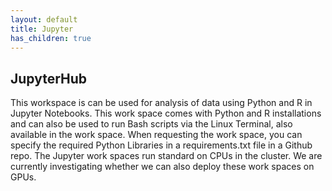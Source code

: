 ```yaml
---
layout: default
title: Jupyter
has_children: true
---
```


## JupyterHub

This workspace is can be used for analysis of data using Python and R in Jupyter Notebooks. This work space comes with Python and R installations and can also be used to run Bash scripts via the Linux Terminal, also available in the work space. When requesting the work space, you can specify the required Python Libraries in a requirements.txt file in a Github repo. The Jupyter work spaces run standard on CPUs in the cluster. We are currently investigating whether we can also deploy these work spaces on GPUs.
